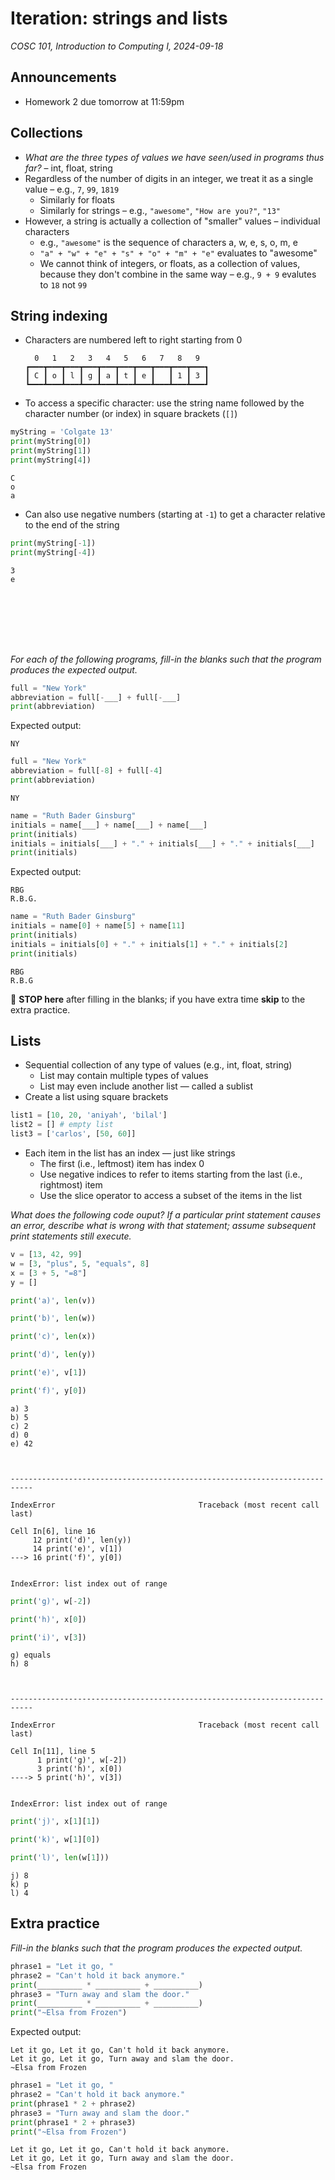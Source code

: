 # Iteration: strings and lists
_COSC 101, Introduction to Computing I, 2024-09-18_

## Announcements
* Homework 2 due tomorrow at 11:59pm

## Collections

* _What are the three types of values we have seen/used in programs thus far?_ – int, float, string
* Regardless of the number of digits in an integer, we treat it as a single value – e.g., `7`, `99`, `1819`
    * Similarly for floats
    * Similarly for strings – e.g., `"awesome"`, `"How are you?"`, `"13"`
* However, a string is actually a collection of "smaller" values – individual characters
    * e.g., `"awesome"` is the sequence of characters a, w, e, s, o, m, e
    * `"a" + "w" + "e" + "s" + "o" + "m" + "e"` evaluates to "awesome"
    * We cannot think of integers, or floats, as a collection of values, because they don't combine in the same way – e.g., `9 + 9` evalutes to `18` not `99`

## String indexing

* Characters are numbered left to right starting from 0
    ```
      0   1   2   3   4   5   6   7   8   9
    ┏━━━┳━━━┳━━━┳━━━┳━━━┳━━━┳━━━┳━━━┳━━━┳━━━┓
    ┃ C ┃ o ┃ l ┃ g ┃ a ┃ t ┃ e ┃   ┃ 1 ┃ 3 ┃
    ┗━━━┻━━━┻━━━┻━━━┻━━━┻━━━┻━━━┻━━━┻━━━┻━━━┛
    ```
* To access a specific character: use the string name followed by the character number (or index) in square brackets (`[]`)


```python
myString = 'Colgate 13'
print(myString[0])
print(myString[1])
print(myString[4])
```

    C
    o
    a


* Can also use negative numbers (starting at `-1`) to get a character relative to the end of the string


```python
print(myString[-1])
print(myString[-4])
```

    3
    e


```







```

_For each of the following programs, fill-in the blanks such that the program produces the expected output._


```python
full = "New York"
abbreviation = full[-___] + full[-___]
print(abbreviation)
```

Expected output:
```
NY
```


```python
full = "New York"
abbreviation = full[-8] + full[-4]
print(abbreviation)
```

    NY



```python
name = "Ruth Bader Ginsburg"
initials = name[___] + name[___] + name[___]
print(initials)
initials = initials[___] + "." + initials[___] + "." + initials[___]
print(initials)
```

Expected output:
```
RBG
R.B.G.
```


```python
name = "Ruth Bader Ginsburg"
initials = name[0] + name[5] + name[11]
print(initials)
initials = initials[0] + "." + initials[1] + "." + initials[2]
print(initials)
```

    RBG
    R.B.G


🛑 **STOP here** after filling in the blanks; if you have extra time **skip** to the extra practice.

## Lists

* Sequential collection of any type of values (e.g., int, float, string)
    * List may contain multiple types of values
    * List may even include another list — called a sublist
* Create a list using square brackets


```python
list1 = [10, 20, 'aniyah', 'bilal']
list2 = [] # empty list
list3 = ['carlos', [50, 60]]
```

* Each item in the list has an index — just like strings
    * The first (i.e., leftmost) item has index 0
    * Use negative indices to refer to items starting from the last (i.e., rightmost) item
    * Use the slice operator to access a subset of the items in the list

_What does the following code ouput? If a particular print statement causes an error, describe what is wrong with that statement; assume subsequent print statements still execute._


```python
v = [13, 42, 99]
w = [3, "plus", 5, "equals", 8]
x = [3 + 5, "=8"]
y = []

print('a)', len(v))

print('b)', len(w))

print('c)', len(x))

print('d)', len(y))

print('e)', v[1])

print('f)', y[0])
```

    a) 3
    b) 5
    c) 2
    d) 0
    e) 42



    ---------------------------------------------------------------------------

    IndexError                                Traceback (most recent call last)

    Cell In[6], line 16
         12 print('d)', len(y))
         14 print('e)', v[1])
    ---> 16 print('f)', y[0])


    IndexError: list index out of range



```python
print('g)', w[-2])

print('h)', x[0])

print('i)', v[3])
```

    g) equals
    h) 8



    ---------------------------------------------------------------------------

    IndexError                                Traceback (most recent call last)

    Cell In[11], line 5
          1 print('g)', w[-2])
          3 print('h)', x[0])
    ----> 5 print('h)', v[3])


    IndexError: list index out of range



```python
print('j)', x[1][1])

print('k)', w[1][0])

print('l)', len(w[1]))
```

    j) 8
    k) p
    l) 4


## Extra practice

_Fill-in the blanks such that the program produces the expected output._


```python
phrase1 = "Let it go, "
phrase2 = "Can't hold it back anymore."
print(__________ * __________ + __________)
phrase3 = "Turn away and slam the door."
print(__________ * __________ + __________)
print("~Elsa from Frozen")
```

Expected output:
```
Let it go, Let it go, Can't hold it back anymore.
Let it go, Let it go, Turn away and slam the door.
~Elsa from Frozen
```


```python
phrase1 = "Let it go, "
phrase2 = "Can't hold it back anymore."
print(phrase1 * 2 + phrase2)
phrase3 = "Turn away and slam the door."
print(phrase1 * 2 + phrase3)
print("~Elsa from Frozen")
```

    Let it go, Let it go, Can't hold it back anymore.
    Let it go, Let it go, Turn away and slam the door.
    ~Elsa from Frozen

